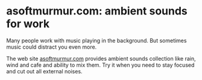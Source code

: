 # asoftmurmur.com: ambient sounds for work

Many people work with music playing in the background. But sometimes music could distract you even more.

The web site [asoftmurmur.com](https://asoftmurmur.com/) provides ambient sounds collection like rain, wind and cafe and ability to mix them. Try it when you need to stay focused and cut out all external noises.
